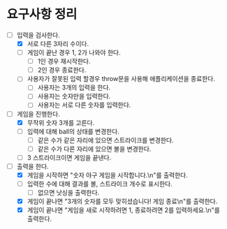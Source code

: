 # 요구사항 정리

- [ ] 입력을 검사한다.
  - [x] 서로 다른 3자리 수이다.
  - [ ] 게임이 끝난 경우 1, 2가 나와야 한다.
    - [ ] 1인 경우 재시작한다.
    - [ ] 2인 경우 종료한다.
  - [ ] 사용자가 잘못된 입력 할경우 throw문을 사용해 애플리케이션을 종료한다.
    - [ ] 사용자는 3개의 입력을 한다.
    - [ ] 사용자는 숫자만을 입력한다.
    - [ ] 사용자는 서로 다른 숫자를 입력한다.
- [ ] 게임을 진행한다.
  - [x] 무작위 숫자 3개를 고른다.
  - [ ] 입력에 대해 ball의 상태를 변경한다.
    - [ ] 같은 수가 같은 자리에 있으면 스트라이크를 변경한다.
    - [ ] 같은 수가 다른 자리에 있으면 볼을 변경한다.
  - [ ] 3 스트라이크이면 게임을 끝낸다.
- [ ] 출력을 한다.
  - [x] 게임을 시작하면 "숫자 야구 게임을 시작합니다.\n"를 출력한다.
  - [ ] 입력한 수에 대해 결과를 볼, 스트라이크 개수로 표시한다.
    - [ ] 없으면 낫싱을 출력한다.
  - [x] 게임이 끝나면 "3개의 숫자를 모두 맞히셨습니다! 게임 종료\n"를 출력한다.
  - [x] 게임이 끝나면 "게임을 새로 시작하려면 1, 종료하려면 2를 입력하세요.\n"를 출력한다.
